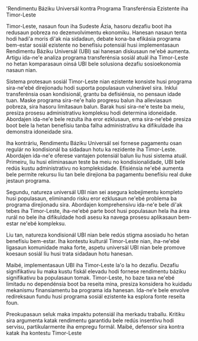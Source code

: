 'Rendimentu Báziku Universál kontra Programa Transferénsia Ezistente iha Timor-Leste

Timor-Leste, nasaun foun iha Sudeste Ázia, hasoru dezafiu boot iha redusaun pobreza no dezenvolvimentu ekonomiku. Hanesan nasaun tenta hodi hadi'a moris di'ak nia sidadaun, debate kona-ba efikásia programa bem-estar sosiál ezistente no benefísiu potensiál husi implementasaun Rendimentu Báziku Universál (UBI) sai hanesan diskusaun ne'ebé aumenta. Artigu ida-ne'e analiza programa transferénsia sosiál atuál iha Timor-Leste no hetan komparasaun oinsá UBI bele solusiona dezafiu sosioekonomia nasaun nian.

Sistema protesaun sosiál Timor-Leste nian ezistente konsiste husi programa sira-ne'ebé direjionadu hodi suporta populasaun vulnerável sira. Inklui transferénsia osan kondisionál, grantu ba defisiénsia, no pensaun idade tuan. Maske programa sira-ne'e halo progresu balun iha alleviasaun pobreza, sira hasoru limitasaun balun. Barak husi sira-ne'e teste ba meiu, presiza prosesu administrativu kompleksu hodi determina idoneidade. Abordajen ida-ne'e bele rezulta iha eror ezklusaun, ema sira-ne'ebé presiza boot bele la hetan benefísiu tanba falha administrativu ka difikuldade iha demonstra idoneidade sira.

Iha kontráriu, Rendimentu Báziku Universál sei fornese pagamentu osan regulár no kondisionál ba sidadaun hotu ka rezidente iha Timor-Leste. Abordajen ida-ne'e oferese vantajen potensiál balun liu husi sistema atuál. Primeiru, liu husi eliminasaun teste ba meiu no kondisionalidade, UBI bele redús kustu administrativu no kompleksidade. Efisiénsia ne'ebé aumenta bele permite rekursu liu tan bele direjiona ba pagamentu benefísiu real duke jestaun programa.

Segundu, natureza universál UBI nian sei asegura kobejimentu kompleto husi populasaun, eliminando risku eror ezklusaun ne'ebé problema ba programa direjionadu sira. Abordajen komprehensivu ida-ne'e bele di'ak tebes iha Timor-Leste, iha-ne'ebé parte boot husi populasaun hela iha área rurál no bele iha difikuldade hodi asesu ka navega prosesu aplikasaun bem-estar ne'ebé kompleksu.

Liu tan, natureza kondisionál UBI nian bele redús stigma asosiadu ho hetan benefísiu bem-estar. Iha kontestu kulturál Timor-Leste nian, iha-ne'ebé ligasaun komunidade maka forte, aspetu universál UBI nian bele promove koesaun sosiál liu husi trata sidadaun hotu hanesan.

Maibé, implementasaun UBI iha Timor-Leste la'o la ho dezafiu. Dezafiu signifikativu liu maka kustu fiskál elevadu hodi fornese rendimentu báziku signifikativu ba populasaun tomak. Timor-Leste, ho baze taxa ne'ebé limitadu no dependénsia boot ba reseita mina, presiza konsidera ho kuidadu mekanismu finansiamentu ba programa ida hanesan. Ida-ne'e bele envolve redireksaun fundu husi programa sosiál ezistente ka esplora fonte reseita foun.

Preokupasaun seluk maka impaktu potensiál iha merkadu traballu. Kritiku sira argumenta katak rendimentu garantidu bele redús insentivu hodi servisu, partikularmente iha empregu formál. Maibé, defensor sira kontra katak iha kontestu Timor-Leste